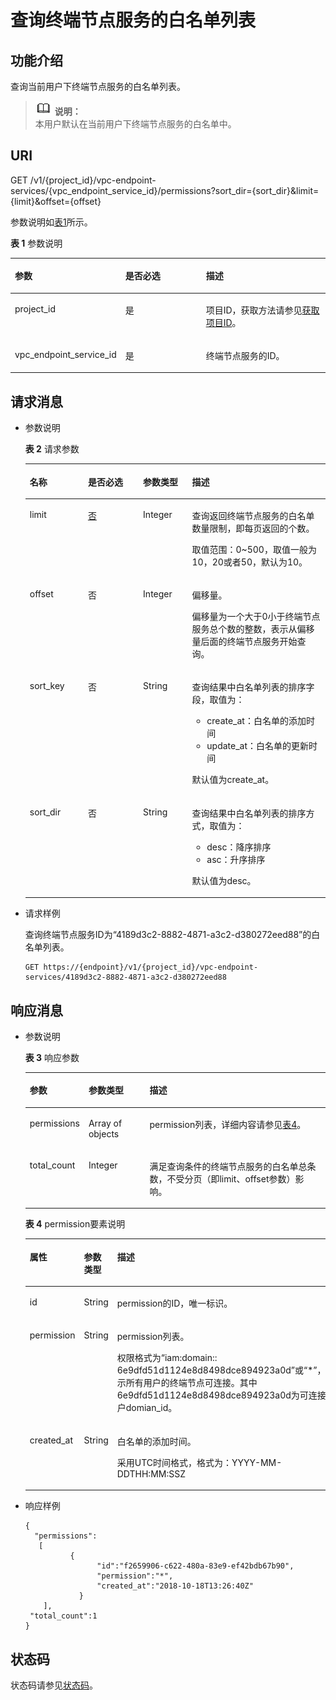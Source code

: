 # 查询终端节点服务的白名单列表<a name="zh-cn_topic_0130978812"></a>

## 功能介绍<a name="section1446932"></a>

查询当前用户下终端节点服务的白名单列表。

>![](public_sys-resources/icon-note.gif) **说明：**   
>本用户默认在当前用户下终端节点服务的白名单中。  

## URI<a name="section13022395"></a>

GET /v1/\{project\_id\}/vpc-endpoint-services/\{vpc\_endpoint\_service\_id\}/permissions?sort\_dir=\{sort\_dir\}&limit=\{limit\}&offset=\{offset\}

参数说明如[表1](#table26447764)所示。

**表 1**  参数说明

<a name="table26447764"></a>
<table><thead align="left"><tr id="row61738601"><th class="cellrowborder" valign="top" width="32.65%" id="mcps1.2.4.1.1"><p id="p34770760"><a name="p34770760"></a><a name="p34770760"></a>参数</p>
</th>
<th class="cellrowborder" valign="top" width="26.529999999999998%" id="mcps1.2.4.1.2"><p id="p64968164"><a name="p64968164"></a><a name="p64968164"></a>是否必选</p>
</th>
<th class="cellrowborder" valign="top" width="40.82%" id="mcps1.2.4.1.3"><p id="p27929892"><a name="p27929892"></a><a name="p27929892"></a>描述</p>
</th>
</tr>
</thead>
<tbody><tr id="row47728752"><td class="cellrowborder" valign="top" width="32.65%" headers="mcps1.2.4.1.1 "><p id="p40823729"><a name="p40823729"></a><a name="p40823729"></a>project_id</p>
</td>
<td class="cellrowborder" valign="top" width="26.529999999999998%" headers="mcps1.2.4.1.2 "><p id="p18387791"><a name="p18387791"></a><a name="p18387791"></a>是</p>
</td>
<td class="cellrowborder" valign="top" width="40.82%" headers="mcps1.2.4.1.3 "><p id="p13016113"><a name="p13016113"></a><a name="p13016113"></a>项目ID，获取方法请参见<a href="获取项目ID.md">获取项目ID</a>。</p>
</td>
</tr>
<tr id="row50036160"><td class="cellrowborder" valign="top" width="32.65%" headers="mcps1.2.4.1.1 "><p id="p26397123"><a name="p26397123"></a><a name="p26397123"></a>vpc_endpoint_service_id</p>
</td>
<td class="cellrowborder" valign="top" width="26.529999999999998%" headers="mcps1.2.4.1.2 "><p id="p57792256"><a name="p57792256"></a><a name="p57792256"></a>是</p>
</td>
<td class="cellrowborder" valign="top" width="40.82%" headers="mcps1.2.4.1.3 "><p id="p50661149"><a name="p50661149"></a><a name="p50661149"></a>终端节点服务的ID。</p>
</td>
</tr>
</tbody>
</table>

## 请求消息<a name="section50092695"></a>

-   参数说明

    **表 2**  请求参数

    <a name="table61894122"></a>
    <table><thead align="left"><tr id="row39767838"><th class="cellrowborder" valign="top" width="19.388061193880613%" id="mcps1.2.5.1.1"><p id="p67078348"><a name="p67078348"></a><a name="p67078348"></a>名称</p>
    </th>
    <th class="cellrowborder" valign="top" width="18.36816318368163%" id="mcps1.2.5.1.2"><p id="p64637118"><a name="p64637118"></a><a name="p64637118"></a>是否必选</p>
    </th>
    <th class="cellrowborder" valign="top" width="16.328367163283673%" id="mcps1.2.5.1.3"><p id="p1115229"><a name="p1115229"></a><a name="p1115229"></a>参数类型</p>
    </th>
    <th class="cellrowborder" valign="top" width="45.91540845915409%" id="mcps1.2.5.1.4"><p id="p23224720"><a name="p23224720"></a><a name="p23224720"></a>描述</p>
    </th>
    </tr>
    </thead>
    <tbody><tr id="row2154176"><td class="cellrowborder" valign="top" width="19.388061193880613%" headers="mcps1.2.5.1.1 "><p id="p40270548"><a name="p40270548"></a><a name="p40270548"></a>limit</p>
    </td>
    <td class="cellrowborder" valign="top" width="18.36816318368163%" headers="mcps1.2.5.1.2 "><p id="p40688949"><a name="p40688949"></a><a name="p40688949"></a><u id="u135042049143211"><a name="u135042049143211"></a><a name="u135042049143211"></a>否</u></p>
    </td>
    <td class="cellrowborder" valign="top" width="16.328367163283673%" headers="mcps1.2.5.1.3 "><p id="p7470538"><a name="p7470538"></a><a name="p7470538"></a>Integer</p>
    </td>
    <td class="cellrowborder" valign="top" width="45.91540845915409%" headers="mcps1.2.5.1.4 "><p id="p1133819"><a name="p1133819"></a><a name="p1133819"></a>查询返回终端节点服务的白名单数量限制，即每页返回的个数。</p>
    <p id="p10204378"><a name="p10204378"></a><a name="p10204378"></a>取值范围：0~500，取值一般为10，20或者50，默认为10。</p>
    </td>
    </tr>
    <tr id="row24730546"><td class="cellrowborder" valign="top" width="19.388061193880613%" headers="mcps1.2.5.1.1 "><p id="p57017172"><a name="p57017172"></a><a name="p57017172"></a>offset</p>
    </td>
    <td class="cellrowborder" valign="top" width="18.36816318368163%" headers="mcps1.2.5.1.2 "><p id="p54988235"><a name="p54988235"></a><a name="p54988235"></a>否</p>
    </td>
    <td class="cellrowborder" valign="top" width="16.328367163283673%" headers="mcps1.2.5.1.3 "><p id="p24862079"><a name="p24862079"></a><a name="p24862079"></a>Integer</p>
    </td>
    <td class="cellrowborder" valign="top" width="45.91540845915409%" headers="mcps1.2.5.1.4 "><p id="p5736126132214"><a name="p5736126132214"></a><a name="p5736126132214"></a>偏移量。</p>
    <p id="p11912494222"><a name="p11912494222"></a><a name="p11912494222"></a>偏移量为一个大于0小于终端节点服务总个数的整数，表示从偏移量后面的终端节点服务开始查询。</p>
    </td>
    </tr>
    <tr id="row66994296244"><td class="cellrowborder" valign="top" width="19.388061193880613%" headers="mcps1.2.5.1.1 "><p id="p594733716244"><a name="p594733716244"></a><a name="p594733716244"></a>sort_key</p>
    </td>
    <td class="cellrowborder" valign="top" width="18.36816318368163%" headers="mcps1.2.5.1.2 "><p id="p129471037182413"><a name="p129471037182413"></a><a name="p129471037182413"></a>否</p>
    </td>
    <td class="cellrowborder" valign="top" width="16.328367163283673%" headers="mcps1.2.5.1.3 "><p id="p119471937202418"><a name="p119471937202418"></a><a name="p119471937202418"></a>String</p>
    </td>
    <td class="cellrowborder" valign="top" width="45.91540845915409%" headers="mcps1.2.5.1.4 "><p id="p562418271823"><a name="p562418271823"></a><a name="p562418271823"></a>查询结果中白名单列表的排序字段，取值为：</p>
    <a name="ul512472071414"></a><a name="ul512472071414"></a><ul id="ul512472071414"><li>create_at：白名单的添加时间</li><li>update_at：白名单的更新时间</li></ul>
    <p id="p36041148141413"><a name="p36041148141413"></a><a name="p36041148141413"></a>默认值为create_at。</p>
    </td>
    </tr>
    <tr id="row1253984418240"><td class="cellrowborder" valign="top" width="19.388061193880613%" headers="mcps1.2.5.1.1 "><p id="p146661827153215"><a name="p146661827153215"></a><a name="p146661827153215"></a>sort_dir</p>
    </td>
    <td class="cellrowborder" valign="top" width="18.36816318368163%" headers="mcps1.2.5.1.2 "><p id="p1666182717328"><a name="p1666182717328"></a><a name="p1666182717328"></a>否</p>
    </td>
    <td class="cellrowborder" valign="top" width="16.328367163283673%" headers="mcps1.2.5.1.3 "><p id="p14666182718326"><a name="p14666182718326"></a><a name="p14666182718326"></a>String</p>
    </td>
    <td class="cellrowborder" valign="top" width="45.91540845915409%" headers="mcps1.2.5.1.4 "><p id="p1648594010189"><a name="p1648594010189"></a><a name="p1648594010189"></a>查询结果中白名单列表的排序方式，取值为：</p>
    <a name="ul9628101291617"></a><a name="ul9628101291617"></a><ul id="ul9628101291617"><li>desc：降序排序</li><li>asc：升序排序</li></ul>
    <p id="p1719319255168"><a name="p1719319255168"></a><a name="p1719319255168"></a>默认值为desc。</p>
    </td>
    </tr>
    </tbody>
    </table>

-   请求样例

    查询终端节点服务ID为“4189d3c2-8882-4871-a3c2-d380272eed88”的白名单列表。

    ```
    GET https://{endpoint}/v1/{project_id}/vpc-endpoint-services/4189d3c2-8882-4871-a3c2-d380272eed88
    ```


## 响应消息<a name="section30976474"></a>

-   参数说明

    **表 3**  响应参数

    <a name="table20176194"></a>
    <table><thead align="left"><tr id="row11639215"><th class="cellrowborder" valign="top" width="17.791779177917793%" id="mcps1.2.4.1.1"><p id="p3252353"><a name="p3252353"></a><a name="p3252353"></a>参数</p>
    </th>
    <th class="cellrowborder" valign="top" width="20.582058205820584%" id="mcps1.2.4.1.2"><p id="p62114027"><a name="p62114027"></a><a name="p62114027"></a>参数类型</p>
    </th>
    <th class="cellrowborder" valign="top" width="61.626162616261624%" id="mcps1.2.4.1.3"><p id="p65180310"><a name="p65180310"></a><a name="p65180310"></a>描述</p>
    </th>
    </tr>
    </thead>
    <tbody><tr id="row45113770"><td class="cellrowborder" valign="top" width="17.791779177917793%" headers="mcps1.2.4.1.1 "><p id="p30336717"><a name="p30336717"></a><a name="p30336717"></a>permissions</p>
    </td>
    <td class="cellrowborder" valign="top" width="20.582058205820584%" headers="mcps1.2.4.1.2 "><p id="p41355050"><a name="p41355050"></a><a name="p41355050"></a>Array of objects</p>
    </td>
    <td class="cellrowborder" valign="top" width="61.626162616261624%" headers="mcps1.2.4.1.3 "><p id="p61424743"><a name="p61424743"></a><a name="p61424743"></a>permission列表，详细内容请参见<a href="#table50257079">表4</a>。</p>
    </td>
    </tr>
    <tr id="row15951777"><td class="cellrowborder" valign="top" width="17.791779177917793%" headers="mcps1.2.4.1.1 "><p id="p17025554"><a name="p17025554"></a><a name="p17025554"></a>total_count</p>
    </td>
    <td class="cellrowborder" valign="top" width="20.582058205820584%" headers="mcps1.2.4.1.2 "><p id="p36892599"><a name="p36892599"></a><a name="p36892599"></a>Integer</p>
    </td>
    <td class="cellrowborder" valign="top" width="61.626162616261624%" headers="mcps1.2.4.1.3 "><p id="p35510520"><a name="p35510520"></a><a name="p35510520"></a>满足查询条件的终端节点服务的白名单总条数，不受分页（即limit、offset参数）影响。</p>
    </td>
    </tr>
    </tbody>
    </table>

    **表 4**  permission要素说明

    <a name="table50257079"></a>
    <table><thead align="left"><tr id="row15696288"><th class="cellrowborder" valign="top" width="17.72%" id="mcps1.2.4.1.1"><p id="p63439817"><a name="p63439817"></a><a name="p63439817"></a>属性</p>
    </th>
    <th class="cellrowborder" valign="top" width="20.94%" id="mcps1.2.4.1.2"><p id="p38351587"><a name="p38351587"></a><a name="p38351587"></a>参数类型</p>
    </th>
    <th class="cellrowborder" valign="top" width="61.339999999999996%" id="mcps1.2.4.1.3"><p id="p19470870"><a name="p19470870"></a><a name="p19470870"></a>描述</p>
    </th>
    </tr>
    </thead>
    <tbody><tr id="row33636617"><td class="cellrowborder" valign="top" width="17.72%" headers="mcps1.2.4.1.1 "><p id="p40211428"><a name="p40211428"></a><a name="p40211428"></a>id</p>
    </td>
    <td class="cellrowborder" valign="top" width="20.94%" headers="mcps1.2.4.1.2 "><p id="p35900240"><a name="p35900240"></a><a name="p35900240"></a>String</p>
    </td>
    <td class="cellrowborder" valign="top" width="61.339999999999996%" headers="mcps1.2.4.1.3 "><p id="p22238324"><a name="p22238324"></a><a name="p22238324"></a>permission的ID，唯一标识。</p>
    </td>
    </tr>
    <tr id="row65927195"><td class="cellrowborder" valign="top" width="17.72%" headers="mcps1.2.4.1.1 "><p id="p38502599"><a name="p38502599"></a><a name="p38502599"></a>permission</p>
    </td>
    <td class="cellrowborder" valign="top" width="20.94%" headers="mcps1.2.4.1.2 "><p id="p31702848"><a name="p31702848"></a><a name="p31702848"></a>String</p>
    </td>
    <td class="cellrowborder" valign="top" width="61.339999999999996%" headers="mcps1.2.4.1.3 "><p id="p8301318441"><a name="p8301318441"></a><a name="p8301318441"></a>permission列表。</p>
    <p id="p17793901"><a name="p17793901"></a><a name="p17793901"></a>权限格式为“iam:domain:: 6e9dfd51d1124e8d8498dce894923a0d”或“*”，“*”表示所有用户的终端节点可连接。其中6e9dfd51d1124e8d8498dce894923a0d为可连接的用户domian_id。</p>
    </td>
    </tr>
    <tr id="row25927387"><td class="cellrowborder" valign="top" width="17.72%" headers="mcps1.2.4.1.1 "><p id="p19743602"><a name="p19743602"></a><a name="p19743602"></a>created_at</p>
    </td>
    <td class="cellrowborder" valign="top" width="20.94%" headers="mcps1.2.4.1.2 "><p id="p55727921"><a name="p55727921"></a><a name="p55727921"></a>String</p>
    </td>
    <td class="cellrowborder" valign="top" width="61.339999999999996%" headers="mcps1.2.4.1.3 "><p id="p22890001"><a name="p22890001"></a><a name="p22890001"></a>白名单的添加时间。</p>
    <p id="p871616113394"><a name="p871616113394"></a><a name="p871616113394"></a>采用UTC时间格式，格式为：YYYY-MM-DDTHH:MM:SSZ</p>
    </td>
    </tr>
    </tbody>
    </table>


-   响应样例

    ```
    {
      "permissions":
       [
              {
                    "id":"f2659906-c622-480a-83e9-ef42bdb67b90",
                    "permission":"*",
                    "created_at":"2018-10-18T13:26:40Z"
                }
        ],
     "total_count":1
    }
    ```


## 状态码<a name="section26066437"></a>

状态码请参见[状态码](状态码.md)。

